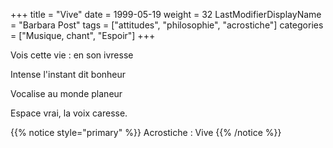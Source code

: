 +++
title = "Vive"
date = 1999-05-19
weight = 32
LastModifierDisplayName = "Barbara Post"
tags = ["attitudes", "philosophie", "acrostiche"]
categories = ["Musique, chant", "Espoir"]
+++

Vois cette vie : en son ivresse

Intense l'instant dit bonheur

Vocalise au monde planeur

Espace vrai, la voix caresse.

{{% notice style="primary" %}}
Acrostiche : Vive
{{% /notice %}}
